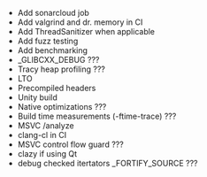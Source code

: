 - Add sonarcloud job
- Add valgrind and dr. memory in CI
- Add ThreadSanitizer when applicable
- Add fuzz testing
- Add benchmarking
- _GLIBCXX_DEBUG ???
- Tracy heap profiling ???
- LTO
- Precompiled headers
- Unity build
- Native optimizations ???
- Build time measurements (-ftime-trace) ???
- MSVC /analyze
- clang-cl in CI
- MSVC control flow guard ???
- clazy if using Qt
- debug checked itertators
_FORTIFY_SOURCE ???